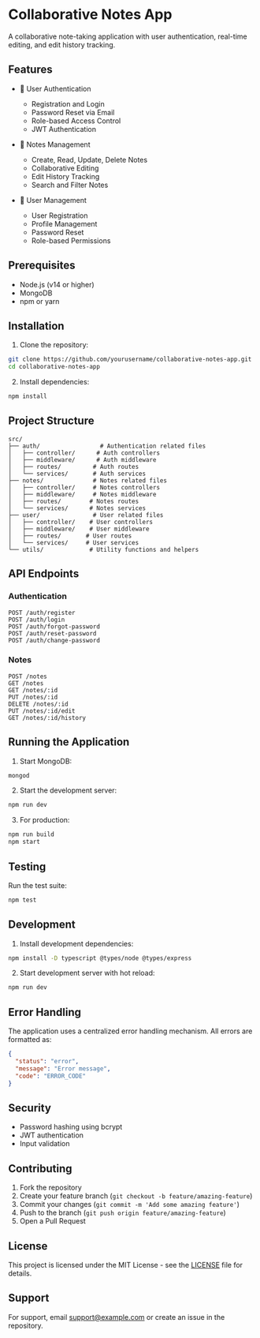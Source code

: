 # Collaborative Notes App

A collaborative note-taking application with user authentication, real-time editing, and edit history tracking.

## Features

- 🔐 User Authentication

  - Registration and Login
  - Password Reset via Email
  - Role-based Access Control
  - JWT Authentication

- 📝 Notes Management

  - Create, Read, Update, Delete Notes
  - Collaborative Editing
  - Edit History Tracking
  - Search and Filter Notes

- 👥 User Management
  - User Registration
  - Profile Management
  - Password Reset
  - Role-based Permissions

## Prerequisites

- Node.js (v14 or higher)
- MongoDB
- npm or yarn

## Installation

1. Clone the repository:

```bash
git clone https://github.com/yourusername/collaborative-notes-app.git
cd collaborative-notes-app
```

2. Install dependencies:

```bash
npm install
```

## Project Structure

```
src/
├── auth/                 # Authentication related files
│   ├── controller/      # Auth controllers
│   ├── middleware/      # Auth middleware
│   ├── routes/         # Auth routes
│   └── services/       # Auth services
├── notes/              # Notes related files
│   ├── controller/     # Notes controllers
│   ├── middleware/     # Notes middleware
│   ├── routes/        # Notes routes
│   └── services/      # Notes services
├── user/               # User related files
│   ├── controller/    # User controllers
│   ├── middleware/    # User middleware
│   ├── routes/       # User routes
│   └── services/     # User services
└── utils/             # Utility functions and helpers
```

## API Endpoints

### Authentication

```http
POST /auth/register
POST /auth/login
POST /auth/forgot-password
POST /auth/reset-password
POST /auth/change-password
```

### Notes

```http
POST /notes
GET /notes
GET /notes/:id
PUT /notes/:id
DELETE /notes/:id
PUT /notes/:id/edit
GET /notes/:id/history
```

## Running the Application

1. Start MongoDB:

```bash
mongod
```

2. Start the development server:

```bash
npm run dev
```

3. For production:

```bash
npm run build
npm start
```

## Testing

Run the test suite:

```bash
npm test
```

## Development

1. Install development dependencies:

```bash
npm install -D typescript @types/node @types/express
```

2. Start development server with hot reload:

```bash
npm run dev
```

## Error Handling

The application uses a centralized error handling mechanism. All errors are formatted as:

```json
{
  "status": "error",
  "message": "Error message",
  "code": "ERROR_CODE"
}
```

## Security

- Password hashing using bcrypt
- JWT authentication
- Input validation

## Contributing

1. Fork the repository
2. Create your feature branch (`git checkout -b feature/amazing-feature`)
3. Commit your changes (`git commit -m 'Add some amazing feature'`)
4. Push to the branch (`git push origin feature/amazing-feature`)
5. Open a Pull Request

## License

This project is licensed under the MIT License - see the [LICENSE](LICENSE) file for details.

## Support

For support, email support@example.com or create an issue in the repository.
